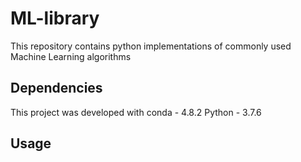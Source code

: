 # ML-library

This repository contains python implementations of commonly used Machine Learning algorithms
## Dependencies
This project was developed with 
conda - 4.8.2
Python - 3.7.6

## Usage